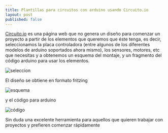```yaml
---
title: Plantillas para circuitos con arduino usando Circuito.io
layout: post
published: false
---
```



[Circuito.io](https://circuito.io/) es una página web que no genera un diseño para comenzar un proyecto a partir de los elementos que queremos que éste tenga, es decir, seleccionamos la placa controladora (entre algunos de los diferentes modelos de arduino soportados ahora mismo), los sensores, motores, etc que necesitas y a obtenemos un esquema del montaje, y un fragmento del código arduino para usar los elementos.

![seleccion](https://circuito.io/static/images/plan_gif.gif)

El diseño se obtiene en formato fritzing


![esquema](https://circuito.io/static/images/wire_gif.gif)


y el código para arduino

![código](https://circuito.io/static/images/code_gif.gif)

Sin duda una excelente herramienta para aquellos que quieren trabajar con proyectos y prefieren comenzar rápidamente
